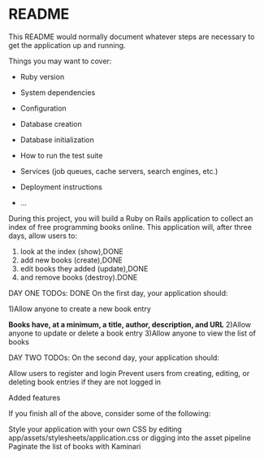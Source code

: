 # README

This README would normally document whatever steps are necessary to get the
application up and running.

Things you may want to cover:

* Ruby version

* System dependencies

* Configuration

* Database creation

* Database initialization

* How to run the test suite

* Services (job queues, cache servers, search engines, etc.)

* Deployment instructions

* ...

During this project, you will build a Ruby on Rails application to collect an index of free programming books online. This application will, after three days, allow users to:

1) look at the index (show),DONE
2) add new books (create),DONE
3) edit books they added (update),DONE
4) and remove books (destroy).DONE

DAY ONE TODOs: DONE
On the first day, your application should:

1)Allow anyone to create a new book entry

**Books have, at a minimum, a title, author, description, and URL**
2)Allow anyone to update or delete a book entry
3)Allow anyone to view the list of books

DAY TWO TODOs:
On the second day, your application should:

Allow users to register and login
Prevent users from creating, editing, or deleting book entries if they are not logged in

Added features  

If you finish all of the above, consider some of the following:

Style your application with your own CSS by editing app/assets/stylesheets/application.css or digging into the asset pipeline
Paginate the list of books with Kaminari

